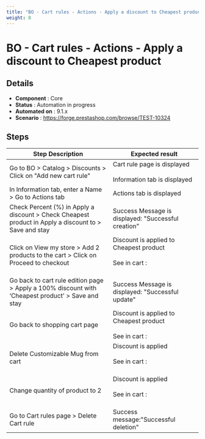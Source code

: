 ```yaml
---
title: "BO - Cart rules - Actions - Apply a discount to Cheapest product"
weight: 8
---
```


# BO - Cart rules - Actions - Apply a discount to Cheapest product
## Details
* **Component** : Core
* **Status** : Automation in progress
* **Automated on** : 9.1.x
* **Scenario** : https://forge.prestashop.com/browse/TEST-10324

## Steps
| Step Description | Expected result |
| ----- | ----- |
| Go to BO > Catalog > Discounts > Click on "Add new cart rule" | Cart rule page is displayed<br><br>Information tab is displayed |
| In Information tab, enter a Name > Go to Actions tab | Actions tab is displayed |
| Check Percent (%) in Apply a discount > Check Cheapest product in Apply a discount to > Save and stay | Success Message is displayed: "Successful creation" |
| Click on View my store > Add 2 products to the cart > Click on Proceed to checkout | Discount is applied to Cheapest product<br><br>See in cart :<br> <br>|2 items|€51.48|<br>|Discount(s)|- €3.34|<br>|Shipping|Free|<br>|Total (tax incl.)|€48.14|<br>| Test| -€3.34 | |
| Go back to cart rule edition page > Apply a 100% discount with ‘Cheapest product' > Save and stay | Success Message is displayed: "Successful update" |
| Go back to shopping cart page | Discount is applied to Cheapest product<br><br>See in cart :<br>|2 items|€51.48|<br>|Discount(s)|- €16.68|<br>|Shipping|Free|<br>|Total (tax incl.)|€34.80|<br>| Test| -€16.68 | |
| Delete Customizable Mug from cart | Discount is applied <br><br>See in cart :<br> <br>|1 item|€34.80|<br>|Discount(s)|-€34.80|<br>|Shipping|Free|<br>|Total (tax incl.)|€00.00|<br>| Test|-€34.80 | |
| Change quantity of product to 2 | Discount is applied<br><br>See in cart :<br><br>|2 items|€69.60|<br>|Discount(s)|-€34.80|<br>|Shipping|Free|<br>|Total (tax incl.)|€34.80|<br>| Test|-€34.80 | |
| Go to Cart rules page > Delete Cart rule | Success message:"Successful deletion" |
